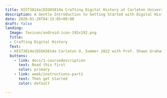 ```yaml
---
title: HIST3814a|DIGH3814a Crafting Digital History at Carleton University
description: A Gentle Introduction to Getting Started with Digital History
date: 2020-01-26T04:15:05+09:00
draft: false
landing:
  Image: favicon/android-icon-192x192.png
  Title:
  - Crafting Digital History
  Text:
  - HIST3814o|DIGH3814a Carleton U, Summer 2022 with Prof. Shawn Graham
  buttons:
    - link: docs/1-coursedescription
      text: Read this first
      color: primary
    - link: week/instructions-part1
      text: Then get started
      color: default

---
```

